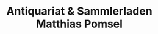 ---
title: "Antiquariat & Sammlerladen Matthias Pomsel"
url: /freiberg/antiquariat-und-sammlerladen-matthias-pomsel/
shop: Antiquitäten
---